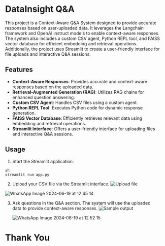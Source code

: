 # DataInsight Q&A

This project is a Context-Aware Q&A System designed to provide accurate responses based on user-uploaded data. It leverages the Langchain framework and OpenAI instruct models to enable context-aware responses. The system also includes a custom CSV agent, Python REPL tool, and FAISS vector database for efficient embedding and retrieval operations. Additionally, the project uses Streamlit to create a user-friendly interface for file uploads and interactive Q&A sessions.

## Features

- **Context-Aware Responses**: Provides accurate and context-aware responses based on the uploaded data.
- **Retrieval-Augmented Generation (RAG)**: Utilizes RAG chains for enhanced question answering.
- **Custom CSV Agent**: Handles CSV files using a custom agent.
- **Python REPL Tool**: Executes Python code for dynamic response generation.
- **FAISS Vector Database**: Efficiently retrieves relevant data using embedding and retrieval operations.
- **Streamlit Interface**: Offers a user-friendly interface for uploading files and interactive Q&A sessions.


## Usage
1. Start the Streamlit application:

```
sh
streamlit run app.py
```

2. Upload your CSV file via the Streamlit interface.
![Upload file](https://github.com/shubhamtamhane/llm-amazon-sales/blob/main/images/upload_file.jpg "Upload file")


 ![WhatsApp Image 2024-06-19 at 12 45 14](https://github.com/sushantkotwal96/llm-amazon-sales/assets/17748119/844708e3-c371-49c1-ab14-72aedded5713)



3. Ask questions in the Q&A section. The system will use the uploaded data to provide context-aware responses.
 ![Sample output](https://github.com/shubhamtamhane/llm-amazon-sales/blob/main/images/sample_pic.jpg "Sample output")

  

   ![WhatsApp Image 2024-06-19 at 12 52 15](https://github.com/sushantkotwal96/llm-amazon-sales/assets/17748119/bef7f29f-06ab-4ab1-8769-afaa9b0be2a7)


# Thank You
